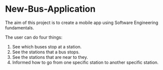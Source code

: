 # New-Bus-Application

The aim of this project is to create a mobile app using Software Engineering fundamentals.

The user can do four things:
1) See which buses stop at a station.
2) See the stations that a bus stops.
3) See the stations that are near to they.
4) Informed how to go from one specific station to another specific station.
